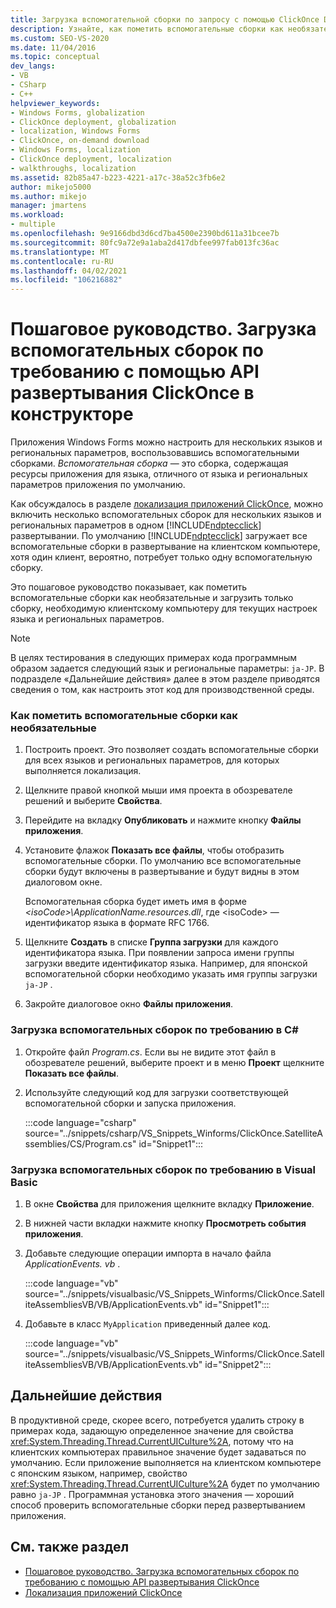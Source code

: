 ```yaml
---
title: Загрузка вспомогательной сборки по запросу с помощью ClickOnce Designer
description: Узнайте, как пометить вспомогательные сборки как необязательные с помощью конструктора и скачать только сборку, которая необходима клиентскому компьютеру для текущих региональных параметров языка.
ms.custom: SEO-VS-2020
ms.date: 11/04/2016
ms.topic: conceptual
dev_langs:
- VB
- CSharp
- C++
helpviewer_keywords:
- Windows Forms, globalization
- ClickOnce deployment, globalization
- localization, Windows Forms
- ClickOnce, on-demand download
- Windows Forms, localization
- ClickOnce deployment, localization
- walkthroughs, localization
ms.assetid: 82b85a47-b223-4221-a17c-38a52c3fb6e2
author: mikejo5000
ms.author: mikejo
manager: jmartens
ms.workload:
- multiple
ms.openlocfilehash: 9e9166dbd3d6cd7ba4500e2390bd611a31bcee7b
ms.sourcegitcommit: 80fc9a72e9a1aba2d417dbfee997fab013fc36ac
ms.translationtype: MT
ms.contentlocale: ru-RU
ms.lasthandoff: 04/02/2021
ms.locfileid: "106216882"
---
```

# <a name="walkthrough-download-satellite-assemblies-on-demand-with-the-clickonce-deployment-api-using-the-designer"></a>Пошаговое руководство. Загрузка вспомогательных сборок по требованию с помощью API развертывания ClickOnce в конструкторе
Приложения Windows Forms можно настроить для нескольких языков и региональных параметров, воспользовавшись вспомогательными сборками. *Вспомогательная сборка* — это сборка, содержащая ресурсы приложения для языка, отличного от языка и региональных параметров приложения по умолчанию.

 Как обсуждалось в разделе [локализация приложений ClickOnce](../deployment/localizing-clickonce-applications.md), можно включить несколько вспомогательных сборок для нескольких языков и региональных параметров в одном [!INCLUDE[ndptecclick](../deployment/includes/ndptecclick_md.md)] развертывании. По умолчанию [!INCLUDE[ndptecclick](../deployment/includes/ndptecclick_md.md)] загружает все вспомогательные сборки в развертывание на клиентском компьютере, хотя один клиент, вероятно, потребует только одну вспомогательную сборку.

 Это пошаговое руководство показывает, как пометить вспомогательные сборки как необязательные и загрузить только сборку, необходимую клиентскому компьютеру для текущих настроек языка и региональных параметров.

> [!NOTE]
> В целях тестирования в следующих примерах кода программным образом задается следующий язык и региональные параметры: `ja-JP`. В подразделе «Дальнейшие действия» далее в этом разделе приводятся сведения о том, как настроить этот код для производственной среды.

### <a name="to-mark-satellite-assemblies-as-optional"></a>Как пометить вспомогательные сборки как необязательные

1. Построить проект. Это позволяет создать вспомогательные сборки для всех языков и региональных параметров, для которых выполняется локализация.

2. Щелкните правой кнопкой мыши имя проекта в обозревателе решений и выберите **Свойства**.

3. Перейдите на вкладку **Опубликовать** и нажмите кнопку **Файлы приложения**.

4. Установите флажок **Показать все файлы**, чтобы отобразить вспомогательные сборки. По умолчанию все вспомогательные сборки будут включены в развертывание и будут видны в этом диалоговом окне.

     Вспомогательная сборка будет иметь имя в форме *\<isoCode>\ApplicationName.resources.dll*, где \<isoCode> — идентификатор языка в формате RFC 1766.

5. Щелкните **Создать** в списке **Группа загрузки** для каждого идентификатора языка. При появлении запроса имени группы загрузки введите идентификатор языка. Например, для японской вспомогательной сборки необходимо указать имя группы загрузки `ja-JP` .

6. Закройте диалоговое окно **Файлы приложения**.

### <a name="to-download-satellite-assemblies-on-demand-in-c"></a>Загрузка вспомогательных сборок по требованию в C\#

1. Откройте файл *Program.cs*. Если вы не видите этот файл в обозревателе решений, выберите проект и в меню **Проект** щелкните **Показать все файлы**.

2. Используйте следующий код для загрузки соответствующей вспомогательной сборки и запуска приложения.

     :::code language="csharp" source="../snippets/csharp/VS_Snippets_Winforms/ClickOnce.SatelliteAssemblies/CS/Program.cs" id="Snippet1":::

### <a name="to-download-satellite-assemblies-on-demand-in-visual-basic"></a>Загрузка вспомогательных сборок по требованию в Visual Basic

1. В окне **Свойства** для приложения щелкните вкладку **Приложение**.

2. В нижней части вкладки нажмите кнопку **Просмотреть события приложения**.

3. Добавьте следующие операции импорта в начало файла *ApplicationEvents. vb* .

     :::code language="vb" source="../snippets/visualbasic/VS_Snippets_Winforms/ClickOnce.SatelliteAssembliesVB/VB/ApplicationEvents.vb" id="Snippet1":::

4. Добавьте в класс `MyApplication` приведенный далее код.

     :::code language="vb" source="../snippets/visualbasic/VS_Snippets_Winforms/ClickOnce.SatelliteAssembliesVB/VB/ApplicationEvents.vb" id="Snippet2":::

## <a name="next-steps"></a>Дальнейшие действия
 В продуктивной среде, скорее всего, потребуется удалить строку в примерах кода, задающую определенное значение для свойства <xref:System.Threading.Thread.CurrentUICulture%2A>, потому что на клиентских компьютерах правильное значение будет задаваться по умолчанию. Если приложение выполняется на клиентском компьютере с японским языком, например, свойство <xref:System.Threading.Thread.CurrentUICulture%2A> будет по умолчанию равно `ja-JP` . Программная установка этого значения — хороший способ проверить вспомогательные сборки перед развертыванием приложения.

## <a name="see-also"></a>См. также раздел
- [Пошаговое руководство. Загрузка вспомогательных сборок по требованию с помощью API развертывания ClickOnce](../deployment/walkthrough-downloading-satellite-assemblies-on-demand-with-the-clickonce-deployment-api.md)
- [Локализация приложений ClickOnce](../deployment/localizing-clickonce-applications.md)
